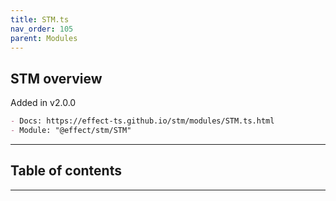 ```yaml
---
title: STM.ts
nav_order: 105
parent: Modules
---
```


## STM overview

Added in v2.0.0

```md
- Docs: https://effect-ts.github.io/stm/modules/STM.ts.html
- Module: "@effect/stm/STM"
```

---

<h2 class="text-delta">Table of contents</h2>

---
